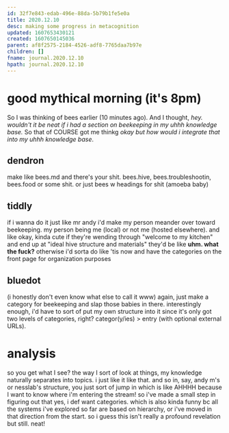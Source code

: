 ```yaml
---
id: 32f7e843-edab-496e-88da-5b79b1fe5e0a
title: 2020.12.10
desc: making some progress in metacognition
updated: 1607653430121
created: 1607650145036
parent: af8f2575-2184-4526-adf8-7765daa7b97e
children: []
fname: journal.2020.12.10
hpath: journal.2020.12.10
---
```

# good mythical morning (it's 8pm)

So I was thinking of bees earlier (10 minutes ago). And I thought, _hey. wouldn't it be neat if i had a section on beekeeping in my uhhh knowledge base._ So that of COURSE got me thinkg _okay but how would i integrate that into my uhhh knowledge base_.

## dendron

make like bees.md and there's your shit. bees.hive, bees.troubleshootin, bees.food or some shit. or just bees w headings for shit (amoeba baby)

## tiddly

if i wanna do it just like mr andy i'd make my person meander over toward beekeeping. my person being me (local) or not me (hosted elsewhere). and like okay, kinda cute if they're wending through "welcome to my kitchen" and end up at "ideal hive structure and materials" they'd be like **uhm. what the fuck?** otherwise i'd sorta do like 'tis now and have the categories on the front page for organization purposes

## bluedot

(i honestly don't even know what else to call it www) again, just make a category for beekeeping and slap those babies in there. interestingly enough, i'd have to sort of put my own structure into it since it's only got two levels of categories, right? categor(y/ies) > entry (with optional external URLs).

# analysis

so you get what I see? the way I sort of look at things, my knowledge naturally separates into topics. i just like it like that. and so in, say, andy m's or nesslab's structure, you just sort of jump in which is like AHHHH because I want to know where i'm entering the stream! so i've made a small step in figuring out that yes, i def want categories. which is also kinda funny bc all the systems i've explored so far are based on hierarchy, or i've moved in that direction from the start. so i guess this isn't really a profound revelation but still. neat!

